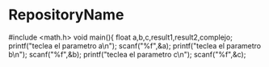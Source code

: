 # RepositoryName
#include <math.h>
void main(){
float a,b,c,result1,result2,complejo;
printf("teclea el parametro a\n");
scanf("%f",&a);	
printf("teclea el parametro b\n");
scanf("%f",&b);	
printf("teclea el parametro c\n");
scanf("%f",&c);	
